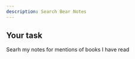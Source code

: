 ```yaml
---
description: Search Bear Notes
---
```


## Your task

Searh my notes for mentions of books I have read